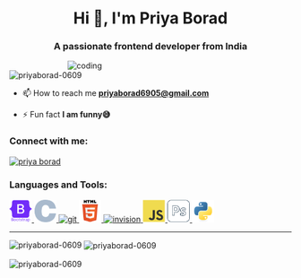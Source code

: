 <h1 align="center">Hi 👋, I'm Priya Borad</h1>
<h3 align="center">A passionate frontend developer from India</h3>

<img align="right" alt="coding" width="400px" src="[https://user-images.githubusercontent.com/125878564/258871853-20e24ac8-354d-4ec0-8f25-ef158aec9420.gif](https://i.gifer.com/origin/bc/bca56ffe4a6e2910237482982aa856fe_w200.gif)">

<p align="left"> <img src="https://komarev.com/ghpvc/?username=priyaborad-0609&label=Profile%20views&color=0e75b6&style=flat" alt="priyaborad-0609" /> </p>

- 📫 How to reach me **priyaborad6905@gmail.com**

- ⚡ Fun fact **I am funny😅**

<h3 align="left">Connect with me:</h3>
<p align="left">
<a href="https://linkedin.com/in/priya borad" target="blank"><img align="center" src="https://raw.githubusercontent.com/rahuldkjain/github-profile-readme-generator/master/src/images/icons/Social/linked-in-alt.svg" alt="priya borad" height="30" width="40" /></a>
</p>

<h3 align="left">Languages and Tools:</h3>
<p align="left"> <a href="https://getbootstrap.com" target="_blank" rel="noreferrer"> <img src="https://raw.githubusercontent.com/devicons/devicon/master/icons/bootstrap/bootstrap-plain-wordmark.svg" alt="bootstrap" width="40" height="40"/> </a> <a href="https://www.cprogramming.com/" target="_blank" rel="noreferrer"> <img src="https://raw.githubusercontent.com/devicons/devicon/master/icons/c/c-original.svg" alt="c" width="40" height="40"/> </a> <a href="https://git-scm.com/" target="_blank" rel="noreferrer"> <img src="https://www.vectorlogo.zone/logos/git-scm/git-scm-icon.svg" alt="git" width="40" height="40"/> </a> <a href="https://www.w3.org/html/" target="_blank" rel="noreferrer"> <img src="https://raw.githubusercontent.com/devicons/devicon/master/icons/html5/html5-original-wordmark.svg" alt="html5" width="40" height="40"/> </a> <a href="https://www.invisionapp.com/" target="_blank" rel="noreferrer"> <img src="https://www.vectorlogo.zone/logos/invisionapp/invisionapp-icon.svg" alt="invision" width="40" height="40"/> </a> <a href="https://developer.mozilla.org/en-US/docs/Web/JavaScript" target="_blank" rel="noreferrer"> <img src="https://raw.githubusercontent.com/devicons/devicon/master/icons/javascript/javascript-original.svg" alt="javascript" width="40" height="40"/> </a> <a href="https://www.photoshop.com/en" target="_blank" rel="noreferrer"> <img src="https://raw.githubusercontent.com/devicons/devicon/master/icons/photoshop/photoshop-line.svg" alt="photoshop" width="40" height="40"/> </a> <a href="https://www.python.org" target="_blank" rel="noreferrer"> <img src="https://raw.githubusercontent.com/devicons/devicon/master/icons/python/python-original.svg" alt="python" width="40" height="40"/> </a> </p>
<hr>
<p><img align="left" src="https://github-readme-stats.vercel.app/api/top-langs?username=priyaborad-0609&show_icons=true&locale=en&layout=compact" alt="priyaborad-0609" /></p>
<p>&nbsp;<img align="center" src="https://github-readme-stats.vercel.app/api?username=priyaborad-0609&show_icons=true&locale=en" alt="priyaborad-0609" /></p>

<p><img align="center" src="https://github-readme-streak-stats.herokuapp.com/?user=priyaborad-0609&" alt="priyaborad-0609" /></p>
